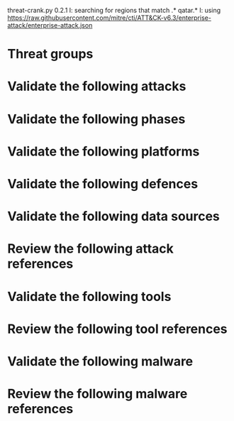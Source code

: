 threat-crank.py 0.2.1
I: searching for regions that match .* qatar.*
I: using https://raw.githubusercontent.com/mitre/cti/ATT&CK-v6.3/enterprise-attack/enterprise-attack.json
# Threat groups


# Validate the following attacks


# Validate the following phases


# Validate the following platforms


# Validate the following defences


# Validate the following data sources


# Review the following attack references


# Validate the following tools


# Review the following tool references


# Validate the following malware


# Review the following malware references



